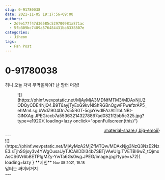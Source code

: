 ```yaml
---
slug: 0-91780038
date: 2021-11-05 19:17:56+09:00
authors:
  - 2d9e177f47d36585c529700981a871ac
  - 5fb309bc7489a576484431ba8338807e
categories:
  - Jiheon
tags:
  - Fan Post
---
```


# 0-91780038

<div class="post-container" markdown="1">
<div class="content-container md-sidebar__scrollwrap" markdown="1">

허니 오늘 저녁 무먹을꺼야? 난 맘터 머겅!
<figure markdown="1">
![](https://phinf.wevpstatic.net/MjAyMjA3MDNfMTM3/MDAxNjU2ODQyODE4NjQ4.B9T6ayjTyExG9kvNlShRGBnQgwFFwefzrAP5_ehMmLsg.bWdZ9G4Dn7s55RGT-5qjaYwdlFAzAtTlbLNBt-GlNXAg.JPEG/ccb7a553632143278867ad0821f2bb5c325.jpg?type=e1920){ loading=lazy onclick="openFullscreen(this)"}
</figure>


</div>
</div>

<div style="text-align: right;" markdown="1">
<a href="https://weverse.io/fromis9/fanpost/0-91780038" style="text-align: right;">:material-share:{.big-emoji}</a>
</div>
---

<div class="comments-container md-sidebar__scrollwrap" markdown="1">
<div class="comment" markdown="1">
<div class='id-container' markdown="1">
![](https://phinf.wevpstatic.net/MjAyMzA2MjZfMTQw/MDAxNjg3NzQ3NzE2NzE3.sTjhSGjoy3v4YWgOusaUyTJCAiIDDI34b7SBTjVAeUIg.TVETBI6wZ_tQjmoAsCS6Vr6bBETPlgMZy-YwTa6Gs0wg.JPEG/image.jpg?type=s72){ loading=lazy }
**<span class="artist">지헌</span>** <small>Nov 05 2021, 19:18</small><br>
</div>
<div class='comment-body' markdown="1">
맘터는 싸이버거지
</div>
</div>
</div>
---
